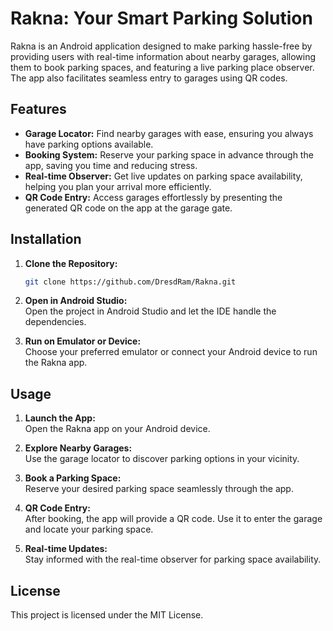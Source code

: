 
# Rakna: Your Smart Parking Solution

Rakna is an Android application designed to make parking hassle-free by providing users with real-time information about nearby garages, allowing them to book parking spaces, and featuring a live parking place observer. The app also facilitates seamless entry to garages using QR codes.

## Features

- **Garage Locator:** Find nearby garages with ease, ensuring you always have parking options available.
- **Booking System:** Reserve your parking space in advance through the app, saving you time and reducing stress.
- **Real-time Observer:** Get live updates on parking space availability, helping you plan your arrival more efficiently.
- **QR Code Entry:** Access garages effortlessly by presenting the generated QR code on the app at the garage gate.

## Installation

1. **Clone the Repository:**
   ```bash
   git clone https://github.com/DresdRam/Rakna.git
   
2. **Open in Android Studio:**\
Open the project in Android Studio and let the IDE handle the dependencies.

3. **Run on Emulator or Device:**\
Choose your preferred emulator or connect your Android device to run the Rakna app.

## Usage
1. **Launch the App:**\
Open the Rakna app on your Android device.

2. **Explore Nearby Garages:**\
Use the garage locator to discover parking options in your vicinity.

3. **Book a Parking Space:**\
Reserve your desired parking space seamlessly through the app.

4. **QR Code Entry:**\
After booking, the app will provide a QR code. Use it to enter the garage and locate your parking space.

5. **Real-time Updates:**\
Stay informed with the real-time observer for parking space availability.

## License
This project is licensed under the MIT License.

